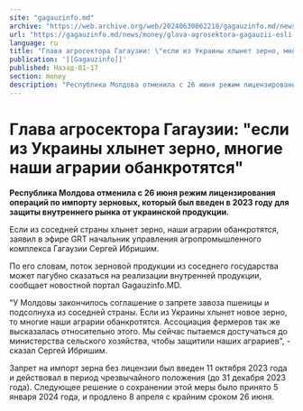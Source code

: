 ```yaml
---
site: "gagauzinfo.md"
archive: "https://web.archive.org/web/20240630062218/gagauzinfo.md/news/money/glava-agrosektora-gagauzii-esli-iz-ukraini-hlinet-zerno-mnogie-nashi-agrarii-obankrotyatsya"
url: "https://gagauzinfo.md/news/money/glava-agrosektora-gagauzii-esli-iz-ukraini-hlinet-zerno-mnogie-nashi-agrarii-obankrotyatsya"
language: ru
title: "Глава агросектора Гагаузии: \"если из Украины хлынет зерно, многие наши аграрии обанкротятся\""
publication: '[[Gagauzinfo]]'
published: Назад-01-17
section: money
description: "Республика Молдова отменила с 26 июня режим лицензирования операций по импорту зерновых, который был введен в 2023 году для защиты внутреннего рынка от украинской продукции."
---
```


# Глава агросектора Гагаузии: "если из Украины хлынет зерно, многие наши аграрии обанкротятся"

**Республика Молдова отменила с 26 июня режим лицензирования операций по импорту зерновых, который был введен в 2023 году для защиты внутреннего рынка от украинской продукции.**

Если из соседней страны хлынет зерно, наши аграрии обанкротятся, заявил в эфире GRT начальник управления агропромышленного комплекса Гагаузии Сергей Ибришим.

По его словам, поток зерновой продукции из соседнего государства может пагубно сказаться на реализации внутренней продукции, сообщает новостной портал Gagauzinfo.MD.

"У Молдовы закончилось соглашение о запрете завоза пшеницы и подсолнуха из соседней страны. Если из Украины хлынет новое зерно, то многие наши аграрии обанкротятся. Ассоциация фермеров так же высказалась относительно этого. Мы сейчас пытаемся достучаться до министерства сельского хозяйства, чтобы защитили наших аграриев", - сказал Сергей Ибришим.

Запрет на импорт зерна без лицензии был введен 11 октября 2023 года и действовал в период чрезвычайного положения (до 31 декабря 2023 года). Следующее решение о сохранении этой меры было принято 5 января 2024 года, и продлено 8 апреля с крайним сроком 26 июня.